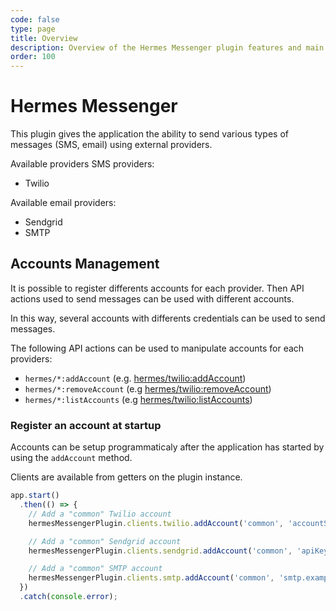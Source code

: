 ```yaml
---
code: false
type: page
title: Overview
description: Overview of the Hermes Messenger plugin features and main concepts
order: 100
---
```


# Hermes Messenger

This plugin gives the application the ability to send various types of messages (SMS, email) using external providers.

Available providers SMS providers:
  - Twilio

Available email providers:
  - Sendgrid
  - SMTP

## Accounts Management

It is possible to register differents accounts for each provider. Then API actions used to send messages can be used with different accounts.

In this way, several accounts with differents credentials can be used to send messages.

The following API actions can be used to manipulate accounts for each providers:
  - `hermes/*:addAccount` (e.g. [hermes/twilio:addAccount](/official-plugins/hermes-messenger/1/controllers/twilio/add-account))
  - `hermes/*:removeAccount` (e.g [hermes/twilio:removeAccount](/official-plugins/hermes-messenger/1/controllers/twilio/remove-account))
  - `hermes/*:listAccounts` (e.g [hermes/twilio:listAccounts](/official-plugins/hermes-messenger/1/controllers/twilio/list-accounts))


### Register an account at startup

Accounts can be setup programmaticaly after the application has started by using the `addAccount` method.

Clients are available from getters on the plugin instance.

```js
app.start()
  .then(() => {
    // Add a "common" Twilio account
    hermesMessengerPlugin.clients.twilio.addAccount('common', 'accountSid', 'authToken', '+33629951621');

    // Add a "common" Sendgrid account
    hermesMessengerPlugin.clients.sendgrid.addAccount('common', 'apiKey', 'amaret@kuzzle.io');

    // Add a "common" SMTP account
    hermesMessengerPlugin.clients.smtp.addAccount('common', 'smtp.example.com', 587, 'dummyUser', 'dummyPass', 'amaret@kuzzle.io');
  })
  .catch(console.error);
```
